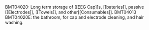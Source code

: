 BMT04020: Long term storage of [[EEG Cap]]s, [[bateries]], passive [[Electrodes]], [[Towels]], and other[[Consumables]].
BMT04013
BMT04020E: the bathroom, for cap and electrode cleaning, and hair washing.

